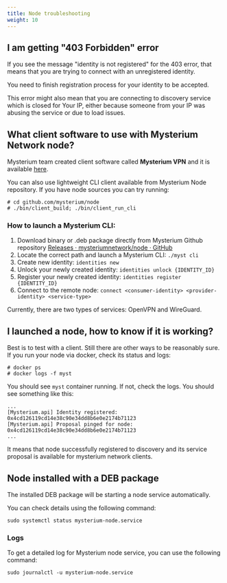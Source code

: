 ```yaml
---
title: Node troubleshooting
weight: 10
---
```


## I am getting "403 Forbidden" error

If you see the message "identity is not registered" for the 403 error, that means that you are trying to connect with an unregistered identity.

You need to finish registration process for your identity to be accepted.

This error might also mean that you are connecting to discovery service which is closed for Your IP, either because someone from your IP was abusing the service or due to load issues.



## What client software to use with Mysterium Network node?

Mysterium team created client software called **Mysterium VPN** and it is available [here](https://github.com/mysteriumnetwork/mysterium-vpn/releases). 

You can also use lightweight CLI client available from Mysterium Node repository. If you have node sources you can try running:

```
# cd github.com/mysterium/node
# ./bin/client_build; ./bin/client_run_cli
```

### How to launch a Mysterium CLI:

1. Download binary or .deb package directly from Mysterium Github repository [Releases · mysteriumnetwork/node · GitHub](https://github.com/mysteriumnetwork/node/releases "https://github.com/mysteriumnetwork/node/releases") 
2. Locate the correct path and launch a Mysterium CLI: `./myst cli` 
3. Create new identity: `identities new` 
4. Unlock your newly created identity: `identities unlock {IDENTITY_ID}`
5. Register your newly created identity: `identities register {IDENTITY_ID}` 
6. Connect to the remote node: `connect <consumer-identity> <provider-identity> <service-type>`

Currently, there are two types of services: OpenVPN and WireGuard.

## I launched a node, how to know if it is working?

Best is to test with a client. Still there are other ways to be reasonably sure. If you run your node via docker, check its status and logs:

```
# docker ps
# docker logs -f myst
```

You should see `myst` container running. If not, check the logs. You should see something like this:

```
...
[Mysterium.api] Identity registered: 0x4cd126119cd14e38c90e34dd8b6e0e2174b71123
[Mysterium.api] Proposal pinged for node: 0x4cd126119cd14e38c90e34dd8b6e0e2174b71123
...
```

It means that node successfully registered to discovery and its service proposal is available for mysterium network clients.

## Node installed with a DEB package

The installed DEB package will be starting a node service automatically.

You can check details using the following command:

```
sudo systemctl status mysterium-node.service
```



### Logs

To get a detailed log for Mysterium node service, you can use the following command:

```
sudo journalctl -u mysterium-node.service
```
